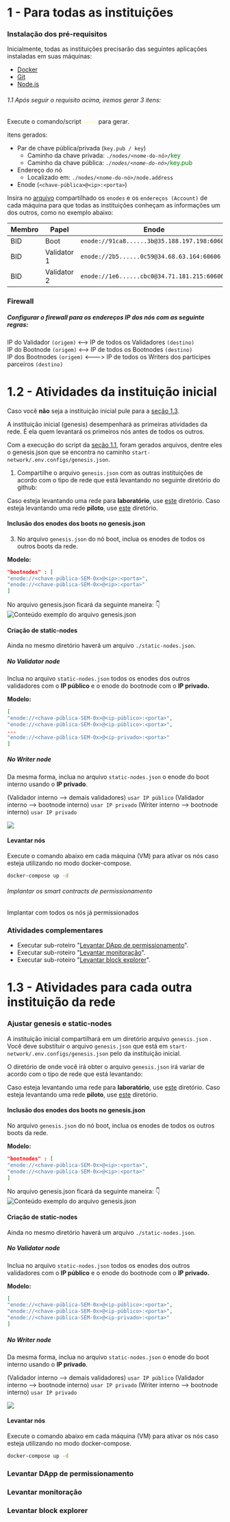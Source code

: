 # 1 - Para todas as instituições 

### Instalação dos pré-requisitos

Inicialmente, todas as instituições precisarão das seguintes aplicações instaladas em suas máquinas:

-   [Docker](https://www.docker.com/products/docker-desktop/)
-   [Git](https://git-scm.com/downloads)
-   [Node.js](https://nodejs.org/en/download/)

###### 1.1 Após seguir o requisito acima, iremos gerar 3 itens:

Execute o comando/script <span style="color: yellow">-----</span> para gerar.

itens gerados:
- Par de chave pública/privada (`key.pub / key`)
	- Caminho da chave privada: `./nodes/<nome-do-nó>/`<font color="green">key</font>
	- Caminho da chave pública: *`./nodes/<nome-do-nó>/`*<font color="green">key.pub</font>
- Endereço do nó
	- Localizado em: `./nodes/<nome-do-nó>/node.address`
- Enode (`<chave-pública>@<ip>:<porta>`)


Insira no [arquivo](https://github.com/RBBNet/participantes/blob/main/NoIp.md) compartilhado os `enodes` e os `endereços (Account)`  de cada máquina para que todas as instituições conheçam as informações um dos outros, como no exemplo abaixo:

| Membro    | Papel    |Enode     |Account    |
|-----------|----------|----------|-----------|
|BID        | Boot     |`enode://91ca8......3b@35.188.197.198:60606`||
|BID        | Validator 1|`enode://2b5......0c59@34.68.63.164:60606`|0x5bcd....a4861984b|
|BID        | Validator 2|`enode://1e6......cbc0@34.71.181.215:60606`|0x285....97d9dfc3e7|



### Firewall

##### Configurar o firewall para os endereços IP dos nós com as seguinte regras:

IP do Validador `(origem)` <--> IP de todos os Validadores `(destino)`  
IP do Bootnode `(origem)` <--> IP de todos os Bootnodes `(destino)`  
IP dos Bootnodes `(origem)` <---> IP de todos os Writers dos partícipes parceiros `(destino)`  


# 1.2 - Atividades da instituição inicial

Caso você **não** seja a instituição inicial pule para a [seção 1.3](#13---atividades-para-cada-outra-institui%C3%A7%C3%A3o-da-rede).

A instituição inicial (genesis) desempenhará as primeiras atividades da rede. É ela quem levantará os primeiros nós antes de todos os outros.

Com a execução do script da [seção 1.1](#11-ap%C3%B3s-seguir-o-requisito-acima-iremos-gerar-3-itens), foram gerados arquivos, dentre eles o genesis.json que se encontra no caminho `start-network/.env.configs/genesis.json`. 


1. Compartilhe o arquivo `genesis.json` com as outras instituições de acordo com o tipo de rede que está levantando no seguinte diretório do github:

Caso esteja levantando uma rede para **laboratório**, use [este](https://github.com/RBBNet/participantes/tree/main/lab) diretório.
Caso esteja levantando uma rede **piloto**, use [este](https://github.com/RBBNet/participantes/tree/main/piloto) diretório.

#### Inclusão dos enodes dos boots no genesis.json

3. No arquivo `genesis.json` do nó boot, inclua os enodes de todos os outros boots da rede.

**Modelo:**
```json
"bootnodes" : [ 
"enode://<chave-pública-SEM-0x>@<ip>:<porta>", 
"enode://<chave-pública-SEM-0x>@<ip>:<porta>" 
]
```

No arquivo genesis.json ficará da seguinte maneira: 👇  
![Conteúdo exemplo do arquivo genesis.json](https://i.imgur.com/MPgJljO.png)


#### Criação de static-nodes

Ainda no mesmo diretório haverá um arquivo `./static-nodes.json`.

##### No Validator node

Inclua no arquivo `static-nodes.json` todos os enodes dos outros validadores com o **IP público** e o enode do bootnode com o **IP privado.** 

**Modelo:**
```json
[ 
"enode://<chave-pública-SEM-0x>@<ip-público>:<porta>", 
"enode://<chave-pública-SEM-0x>@<ip-público>:<porta>",
...
"enode://<chave-pública-SEM-0x>@<ip-privado>:<porta>"
]
```


##### No Writer node

Da mesma forma, inclua no arquivo `static-nodes.json`  o enode do boot interno usando o **IP privado**.

(Validador interno --> demais validadores) `usar IP público`
(Validador interno --> bootnode interno) `usar IP privado`
(Writer interno --> bootnode interno) `usar IP privado`

![](https://i.imgur.com/BwHFxsf.png)




#### Levantar nós

Execute o comando abaixo em cada máquina (VM) para ativar os nós caso esteja utilizando no modo docker-compose.

```bash
docker-compose up -d
```

###### Implantar os smart contracts de permissionamento

Implantar com todos os nós já permissionados


### Atividades complementares

-   Executar sub-roteiro "[Levantar DApp de permissionamento](#levantar-dapp-de-permissionamento)".
-   Executar sub-roteiro "[Levantar monitoração](#levantar-monitora%C3%A7%C3%A3o)".
-   Executar sub-roteiro "[Levantar block explorer](#levantar-block-explorer)".

# 1.3 - Atividades para cada outra instituição da rede


### Ajustar genesis e static-nodes


A instituição inicial compartilhará em um diretório arquivo `genesis.json` . Você deve substituir o arquivo `genesis.json` que está em `start-network/.env.configs/genesis.json` pelo da instituição inicial.

O diretório de onde você irá obter o arquivo `genesis.json` irá variar de acordo com o tipo de rede que está levantando:

Caso esteja levantando uma rede para **laboratório**, use [este](https://github.com/RBBNet/participantes/tree/main/lab) diretório.
Caso esteja levantando uma rede **piloto**, use [este](https://github.com/RBBNet/participantes/tree/main/piloto) diretório.


#### Inclusão dos enodes dos boots no genesis.json

No arquivo `genesis.json` do nó boot, inclua os enodes de todos os outros boots da rede.

**Modelo:**
```json
"bootnodes" : [ 
"enode://<chave-pública-SEM-0x>@<ip>:<porta>", 
"enode://<chave-pública-SEM-0x>@<ip>:<porta>" 
]
```

No arquivo genesis.json ficará da seguinte maneira: 👇  
![Conteúdo exemplo do arquivo genesis.json](https://i.imgur.com/MPgJljO.png)

#### Criação de static-nodes

Ainda no mesmo diretório haverá um arquivo `./static-nodes.json`.

##### No Validator node

Inclua no arquivo `static-nodes.json` todos os enodes dos outros validadores com o **IP público** e o enode do bootnode com o **IP privado.** 

**Modelo:**
```json
[ 
"enode://<chave-pública-SEM-0x>@<ip-público>:<porta>", 
"enode://<chave-pública-SEM-0x>@<ip-público>:<porta>",
"enode://<chave-pública-SEM-0x>@<ip-privado>:<porta>"
]
```


##### No Writer node

Da mesma forma, inclua no arquivo `static-nodes.json`  o enode do boot interno usando o **IP privado**.

(Validador interno --> demais validadores) `usar IP público`
(Validador interno --> bootnode interno) `usar IP privado`
(Writer interno --> bootnode interno) `usar IP privado`

![](https://i.imgur.com/BwHFxsf.png)


#### Levantar nós

Execute o comando abaixo em cada máquina (VM) para ativar os nós caso esteja utilizando no modo docker-compose.

```bash
docker-compose up -d
```


### Levantar DApp de permissionamento


### Levantar monitoração


### Levantar block explorer











